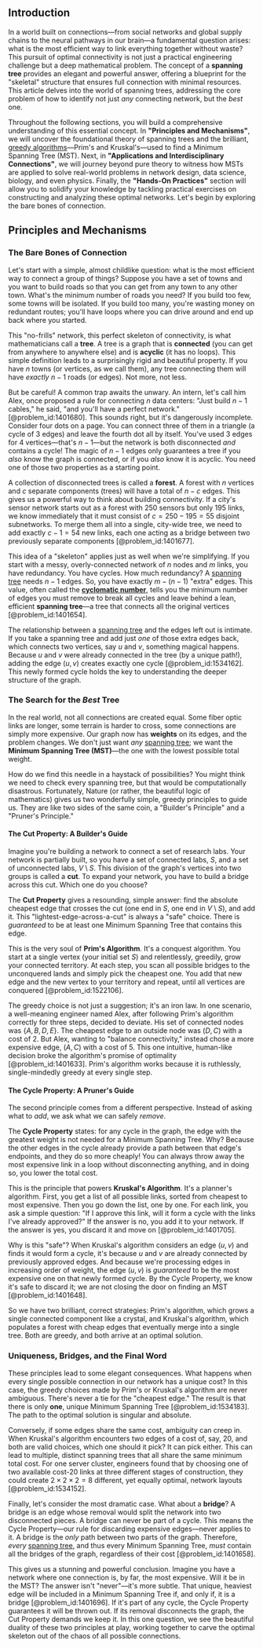 ## Introduction
In a world built on connections—from social networks and global supply chains to the neural pathways in our brain—a fundamental question arises: what is the most efficient way to link everything together without waste? This pursuit of optimal connectivity is not just a practical engineering challenge but a deep mathematical problem. The concept of a **spanning tree** provides an elegant and powerful answer, offering a blueprint for the "skeletal" structure that ensures full connection with minimal resources. This article delves into the world of spanning trees, addressing the core problem of how to identify not just *any* connecting network, but the *best* one.

Throughout the following sections, you will build a comprehensive understanding of this essential concept. In **"Principles and Mechanisms"**, we will uncover the foundational theory of spanning trees and the brilliant, [greedy algorithms](@article_id:260431)—Prim's and Kruskal's—used to find a Minimum Spanning Tree (MST). Next, in **"Applications and Interdisciplinary Connections"**, we will journey beyond pure theory to witness how MSTs are applied to solve real-world problems in network design, data science, biology, and even physics. Finally, the **"Hands-On Practices"** section will allow you to solidify your knowledge by tackling practical exercises on constructing and analyzing these optimal networks. Let's begin by exploring the bare bones of connection.

## Principles and Mechanisms

### The Bare Bones of Connection

Let's start with a simple, almost childlike question: what is the most efficient way to connect a group of things? Suppose you have a set of towns and you want to build roads so that you can get from any town to any other town. What's the minimum number of roads you need? If you build too few, some towns will be isolated. If you build too many, you're wasting money on redundant routes; you'll have loops where you can drive around and end up back where you started.

This "no-frills" network, this perfect skeleton of connectivity, is what mathematicians call a **tree**. A tree is a graph that is **connected** (you can get from anywhere to anywhere else) and is **acyclic** (it has no loops). This simple definition leads to a surprisingly rigid and beautiful property. If you have $n$ towns (or vertices, as we call them), any tree connecting them will have *exactly* $n-1$ roads (or edges). Not more, not less.

But be careful! A common trap awaits the unwary. An intern, let's call him Alex, once proposed a rule for connecting $n$ data centers: "Just build $n-1$ cables," he said, "and you'll have a perfect network." [@problem_id:1401680]. This sounds right, but it's dangerously incomplete. Consider four dots on a page. You can connect three of them in a triangle (a cycle of 3 edges) and leave the fourth dot all by itself. You've used $3$ edges for $4$ vertices—that's $n-1$—but the network is both disconnected *and* contains a cycle! The magic of $n-1$ edges only guarantees a tree if you *also* know the graph is connected, or if you *also* know it is acyclic. You need one of those two properties as a starting point.

A collection of disconnected trees is called a **forest**. A forest with $n$ vertices and $c$ separate components (trees) will have a total of $n-c$ edges. This gives us a powerful way to think about building connectivity. If a city's sensor network starts out as a forest with 250 sensors but only 195 links, we know immediately that it must consist of $c = 250 - 195 = 55$ disjoint subnetworks. To merge them all into a single, city-wide tree, we need to add exactly $c-1 = 54$ new links, each one acting as a bridge between two previously separate components [@problem_id:1401677].

This idea of a "skeleton" applies just as well when we're simplifying. If you start with a messy, overly-connected network of $n$ nodes and $m$ links, you have redundancy. You have cycles. How much redundancy? A [spanning tree](@article_id:262111) needs $n-1$ edges. So, you have exactly $m - (n-1)$ "extra" edges. This value, often called the **[cyclomatic number](@article_id:266641)**, tells you the minimum number of edges you must remove to break all cycles and leave behind a lean, efficient **spanning tree**—a tree that connects all the original vertices [@problem_id:1401654].

The relationship between a [spanning tree](@article_id:262111) and the edges left out is intimate. If you take a spanning tree and add just *one* of those extra edges back, which connects two vertices, say $u$ and $v$, something magical happens. Because $u$ and $v$ were already connected in the tree (by a unique path!), adding the edge $(u,v)$ creates exactly one cycle [@problem_id:1534162]. This newly formed cycle holds the key to understanding the deeper structure of the graph.

### The Search for the *Best* Tree

In the real world, not all connections are created equal. Some fiber optic links are longer, some terrain is harder to cross, some connections are simply more expensive. Our graph now has **weights** on its edges, and the problem changes. We don't just want *any* [spanning tree](@article_id:262111); we want the **Minimum Spanning Tree (MST)**—the one with the lowest possible total weight.

How do we find this needle in a haystack of possibilities? You might think we need to check every spanning tree, but that would be computationally disastrous. Fortunately, Nature (or rather, the beautiful logic of mathematics) gives us two wonderfully simple, greedy principles to guide us. They are like two sides of the same coin, a "Builder's Principle" and a "Pruner's Principle."

#### The Cut Property: A Builder's Guide

Imagine you're building a network to connect a set of research labs. Your network is partially built, so you have a set of connected labs, $S$, and a set of unconnected labs, $V \setminus S$. This division of the graph's vertices into two groups is called a **cut**. To expand your network, you have to build a bridge across this cut. Which one do you choose?

The **Cut Property** gives a resounding, simple answer: find the absolute cheapest edge that crosses the cut (one end in $S$, one end in $V \setminus S$), and add it. This "lightest-edge-across-a-cut" is always a "safe" choice. There is *guaranteed* to be at least one Minimum Spanning Tree that contains this edge.

This is the very soul of **Prim's Algorithm**. It's a conquest algorithm. You start at a single vertex (your initial set $S$) and relentlessly, greedily, grow your connected territory. At each step, you scan all possible bridges to the unconquered lands and simply pick the cheapest one. You add that new edge and the new vertex to your territory and repeat, until all vertices are conquered [@problem_id:1522106].

The greedy choice is not just a suggestion; it's an iron law. In one scenario, a well-meaning engineer named Alex, after following Prim's algorithm correctly for three steps, decided to deviate. His set of connected nodes was $\{A, B, D, E\}$. The cheapest edge to an outside node was $(D, C)$ with a cost of 2. But Alex, wanting to "balance connectivity," instead chose a more expensive edge, $(A, C)$ with a cost of 5. This one intuitive, human-like decision broke the algorithm's promise of optimality [@problem_id:1401633]. Prim's algorithm works because it is ruthlessly, single-mindedly greedy at every single step.

#### The Cycle Property: A Pruner's Guide

The second principle comes from a different perspective. Instead of asking what to *add*, we ask what we can safely *remove*.

The **Cycle Property** states: for any cycle in the graph, the edge with the greatest weight is not needed for a Minimum Spanning Tree. Why? Because the other edges in the cycle already provide a path between that edge's endpoints, and they do so more cheaply! You can always throw away the most expensive link in a loop without disconnecting anything, and in doing so, you lower the total cost.

This is the principle that powers **Kruskal's Algorithm**. It's a planner's algorithm. First, you get a list of all possible links, sorted from cheapest to most expensive. Then you go down the list, one by one. For each link, you ask a simple question: "If I approve this link, will it form a cycle with the links I've already approved?" If the answer is no, you add it to your network. If the answer is yes, you discard it and move on [@problem_id:1401705].

Why is this "safe"? When Kruskal's algorithm considers an edge $(u,v)$ and finds it would form a cycle, it's because $u$ and $v$ are already connected by previously approved edges. And because we're processing edges in increasing order of weight, the edge $(u,v)$ is *guaranteed* to be the most expensive one on that newly formed cycle. By the Cycle Property, we know it's safe to discard it; we are not closing the door on finding an MST [@problem_id:1401648].

So we have two brilliant, correct strategies: Prim's algorithm, which grows a single connected component like a crystal, and Kruskal's algorithm, which populates a forest with cheap edges that eventually merge into a single tree. Both are greedy, and both arrive at an optimal solution.

### Uniqueness, Bridges, and the Final Word

These principles lead to some elegant consequences. What happens when every single possible connection in our network has a unique cost? In this case, the greedy choices made by Prim's or Kruskal's algorithm are never ambiguous. There's never a tie for the "cheapest edge." The result is that there is only **one**, unique Minimum Spanning Tree [@problem_id:1534183]. The path to the optimal solution is singular and absolute.

Conversely, if some edges share the same cost, ambiguity can creep in. When Kruskal's algorithm encounters two edges of a cost of, say, 20, and both are valid choices, which one should it pick? It can pick either. This can lead to multiple, distinct spanning trees that all share the same minimum total cost. For one server cluster, engineers found that by choosing one of two available cost-20 links at three different stages of construction, they could create $2 \times 2 \times 2 = 8$ different, yet equally optimal, network layouts [@problem_id:1534152].

Finally, let's consider the most dramatic case. What about a **bridge**? A bridge is an edge whose removal would split the network into two disconnected pieces. A bridge can never be part of a cycle. This means the Cycle Property—our rule for discarding expensive edges—never applies to it. A bridge is the *only* path between two parts of the graph. Therefore, *every* [spanning tree](@article_id:262111), and thus every Minimum Spanning Tree, *must* contain all the bridges of the graph, regardless of their cost [@problem_id:1401658].

This gives us a stunning and powerful conclusion. Imagine you have a network where one connection is, by far, the most expensive. Will it be in the MST? The answer isn't "never"—it's more subtle. That unique, heaviest edge will be included in a Minimum Spanning Tree if, and only if, it is a bridge [@problem_id:1401696]. If it's part of any cycle, the Cycle Property guarantees it will be thrown out. If its removal disconnects the graph, the Cut Property demands we keep it. In this one question, we see the beautiful duality of these two principles at play, working together to carve the optimal skeleton out of the chaos of all possible connections.